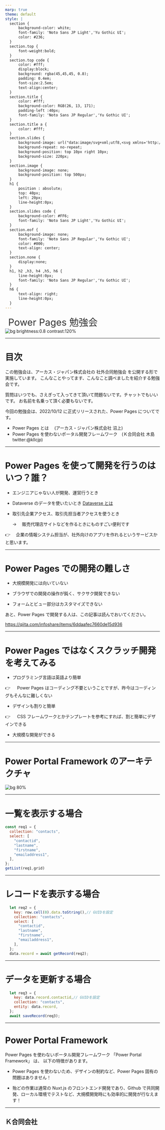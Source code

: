 ```yaml
---
marp: true
theme: default
style: |
  section {
      background-color: white;
      font-family: 'Noto Sans JP Light','Yu Gothic UI';
      color: #236;
  }
  section.top {
      font-weight:bold;
  }
  section.top code {
      color: #fff;
      display:block;
      background: rgba(45,45,45, 0.8);
      padding: 0.4em;
      font-size:2.5em;
      text-align:center;
  }
  section.title {
      color: #fff;
      background-color: RGB(26, 13, 171);
      padding-left :40px;
      font-family: 'Noto Sans JP Regular','Yu Gothic UI';
  }
  section.title a {
      color: #fff;
  }
  section.slides {
      background-image: url("data:image/svg+xml;utf8,<svg xmlns='http://www.w3.org/2000/svg' width='680px' height='230px' preserveAspectRatio='none'><path d='M130,0l-70,110l70,110l50,0l-70,-110l70,-110H0Z' transform='translate(0 5)' fill='RGB(204,204,204)'/><path d='M0,0l0,220l50,0l0,-47.14285714l-40,-62.85714286l40,-62.85714286l0,-47.14285714H0Z' transform='translate(0 5)' fill='RGB(0,0,0)'/><path d='M50,0l0,47.14285714l30,-47.14285714H0Z' transform='translate(0 5)' fill='RGB(204,204,204)'/><path d='M50,220l0,-47.14285714l30,47.14285714H0Z' transform='translate(0 5)' fill='RGB(204,204,204)'/><text id='LLC' transform='translate(180 226)' font-size='316' font-family='SegoeUI-Bold, Segoe UI' font-weight='700'>LLC</text></svg>");
      background-repeat: no-repeat;
      background-position: top 10px right 10px;
      background-size: 220px;
  }    
  section.image {
      background-image: none;
      background-position: top 500px;
  }    
  h1 {
      position : absolute;
      top: 40px;
      left: 20px;
      line-height:0px;
  }
  section.slides code {
      background-color: #FF6;
      font-family: 'Noto Sans JP Light','Yu Gothic UI';
  }
  section.eof {
      background-image: none;
      font-family: 'Noto Sans JP Regular','Yu Gothic UI';
      color: #000;
      text-align: center;
  }
  section.none {
      display:none;
  }    
  h1, h2 ,h3, h4 ,h5, h6 {
      line-height:0px;        
      font-family: 'Noto Sans JP Regular','Yu Gothic UI';
  }
  h6 {
      text-align: right;
      line-height:0px;
  }
---
```


<!--　class: top -->
<script src="https://ajax.googleapis.com/ajax/libs/jquery/1.8.3/jquery.min.js"></script>
<script type="text/javascript">
$(function(){
$('a').attr({'target':'_blank'}); 
window.location.hash = '1';
});
</script>

<span style="font-size:2.2em;margin-left:10px;color:#333">Power Pages 勉強会</span>
![bg brightness:0.8 contrast:120%](https://powerpages.microsoft.com/pictures/pages/homePage/hero/Hero.jpg)

---

<!-- class: slides -->

# 目次

この勉強会は、アーカス・ジャパン株式会社の 社外合同勉強会 を公開する形で実施しています。
こんなことやってます、こんなこと調べましたを紹介する勉強会です。<br>

質問はいつでも、さえぎって入ってきて頂いて問題ないです。チャットでもいいです。
お名前を名乗って頂く必要もないです。

今回の勉強会は、2022/10/12 に正式リリースされた、Power Pages についてです。<br>

- Power Pages とは 　(アーカス・ジャパン株式会社 沼上)
- Power Pages を使わないポータル開発フレームワーク　(Ｋ合同会社 木島 twitter:@kllcjp)

---

# Power Pages を使って開発を行うのはいつ？誰？

- エンジニアじゃない人が開発、運営行うとき

- Dataverse のデータを使いたいとき
  [Dataverse とは](https://www.arcuss-japan.com/products/msds)

- 取引先企業アクセス、取引先担当者アクセスを使うとき

  → 　販売代理店サイトなどを作るときにものすごい便利です

👉 　企業の情報システム担当が、社外向けのアプリを作れるというサービスかと思います。

---

# Power Pages での開発の難しさ

- 大規模開発には向いていない

- ブラウザでの開発の操作が鈍く、サクサク開発できない

- フォームとビュー部分はカスタマイズできない

あと、Power Pages で開発する人は、この記事は読んでおいてください。

https://qiita.com/infoshare/items/6ddaafec7660de15d936

---

# Power Pages ではなくスクラッチ開発を考えてみる

- プログラミング言語は英語より簡単

👉 　 Power Pages はコーディング不要ということですが、昨今はコーディングもそんなに難しくない

- デザインも割りと簡単

👉 　 CSS フレームワークとかテンプレートを参考にすれば、割と簡単にデザインできる

- 大規模な開発ができる

---

<!-- class: image -->

# Power Portal Framework のアーキテクチャ

![bg 80%](27PowerPages-2.png)

---

<!-- class: slides -->

# 一覧を表示する場合

```　javascript
const req1 = {
  collection: "contacts",
  select: [
    "contactid",
    "lastname",
    "firstname",
    "emailaddress1",
  ],
};
getList(req1,grid)

```

---

# レコードを表示する場合

```　javascript
  let req2 = {
    key: row.cell(0).data.toString(),// GUIDを設定
    collection: "contacts",
    select: [
      "contactid",
      "lastname",
      "firstname",
      "emailaddress1",
    ],
  };
  data.record = await getRecord(req2);
```

---

# データを更新する場合

```　javascript
  let req3 = {
    key: data.record.contactid,// GUIDを設定
    collection: "contacts",
    entity: data.record,
  };
  await saveRecord(req3);
```

---

<!-- class: slides -->

# Power Portal Framework

Power Pages を使わないポータル開発フレームワーク 「Power Portal Framework」 は、
以下の特徴があります。

- Power Pages を使わないため、デザインの制約など、Power Pages 固有の問題はありません！

- 殆どの作業は通常の Nuxt.js のフロントエンド開発であり、Github で共同開発、ローカル環境でテストなど、大規模開発時にも効率的に開発が行なえます！

---

<!--
class: eof
paginate: false
footer: © 2021 KLLC
-->

## Ｋ合同会社
